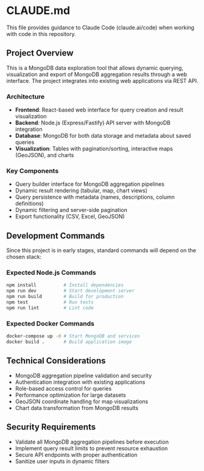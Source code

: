 # CLAUDE.md

This file provides guidance to Claude Code (claude.ai/code) when working with code in this repository.

## Project Overview

This is a MongoDB data exploration tool that allows dynamic querying, visualization and export of MongoDB aggregation results through a web interface. The project integrates into existing web applications via REST API.

### Architecture

- **Frontend**: React-based web interface for query creation and result visualization
- **Backend**: Node.js (Express/Fastify) API server with MongoDB integration
- **Database**: MongoDB for both data storage and metadata about saved queries
- **Visualization**: Tables with pagination/sorting, interactive maps (GeoJSON), and charts

### Key Components

- Query builder interface for MongoDB aggregation pipelines
- Dynamic result rendering (tabular, map, chart views)
- Query persistence with metadata (names, descriptions, column definitions)
- Dynamic filtering and server-side pagination
- Export functionality (CSV, Excel, GeoJSON)

## Development Commands

Since this project is in early stages, standard commands will depend on the chosen stack:

### Expected Node.js Commands
```bash
npm install          # Install dependencies
npm run dev          # Start development server
npm run build        # Build for production
npm test             # Run tests
npm run lint         # Lint code
```

### Expected Docker Commands
```bash
docker-compose up -d # Start MongoDB and services
docker build .       # Build application image
```

## Technical Considerations

- MongoDB aggregation pipeline validation and security
- Authentication integration with existing applications
- Role-based access control for queries
- Performance optimization for large datasets
- GeoJSON coordinate handling for map visualizations
- Chart data transformation from MongoDB results

## Security Requirements

- Validate all MongoDB aggregation pipelines before execution
- Implement query result limits to prevent resource exhaustion
- Secure API endpoints with proper authentication
- Sanitize user inputs in dynamic filters